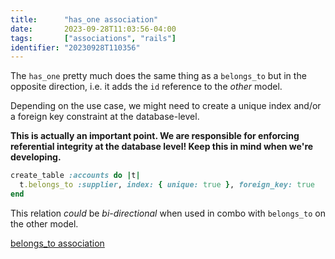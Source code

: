 ```yaml
---
title:      "has_one association"
date:       2023-09-28T11:03:56-04:00
tags:       ["associations", "rails"]
identifier: "20230928T110356"
---
```


The `has_one` pretty much does the same thing as a `belongs_to` but in
the opposite direction, i.e. it adds the `id` reference to the *other*
model.

Depending on the use case, we might need to create a unique index
and/or a foreign key constraint at the database-level.

**This is actually an important point. We are responsible for
enforcing referential integrity at the database level! Keep this in
mind when we're developing.**

```ruby
create_table :accounts do |t|
  t.belongs_to :supplier, index: { unique: true }, foreign_key: true
end
```

This relation *could* be *bi-directional* when used in combo with
`belongs_to` on the other model.

[belongs_to association](denote:20230928T105723)
